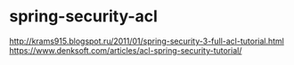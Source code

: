 # spring-security-acl
http://krams915.blogspot.ru/2011/01/spring-security-3-full-acl-tutorial.html
https://www.denksoft.com/articles/acl-spring-security-tutorial/
